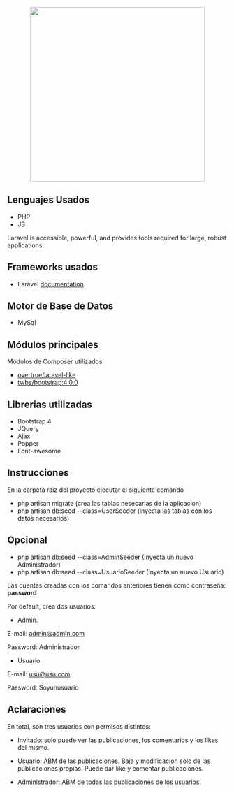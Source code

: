 <p align="center"><img src="https://res.cloudinary.com/dtfbvvkyp/image/upload/v1566331377/laravel-logolockup-cmyk-red.svg" width="400"></p>


## Lenguajes Usados

- PHP
- JS

Laravel is accessible, powerful, and provides tools required for large, robust applications.

## Frameworks usados

- Laravel [documentation](https://laravel.com/docs).

## Motor de Base de Datos

- MySql

## Módulos principales

Módulos de Composer utilizados
- [overtrue/laravel-like](https://github.com/overtrue/laravel-like)
- [twbs/bootstrap:4.0.0](https://github.com/twbs/bootstrap)

## Librerias utilizadas

- Bootstrap 4
- JQuery
- Ajax
- Popper
- Font-awesome

## Instrucciones
En la carpeta raiz del proyecto ejecutar el siguiente comando
- php artisan migrate (crea las tablas nesecarias de la aplicacion)
- php artisan db:seed --class=UserSeeder (inyecta las tablas con los datos necesarios)

## Opcional
- php artisan db:seed --class=AdminSeeder (Inyecta un nuevo Administrador)
- php artisan db:seed --class=UsuarioSeeder (Inyecta un nuevo Usuario)

Las cuentas creadas con los comandos anteriores tienen como contraseña: **password**

Por default, crea dos usuarios:
- Admin.

E-mail: admin@admin.com

Password: Administrador
- Usuario.

E-mail: usu@usu.com

Password: Soyunusuario

## Aclaraciones

En total, son tres usuarios con permisos distintos:

- Invitado: solo puede ver las publicaciones, los comentarios y los likes del mismo.

- Usuario: ABM de las publicaciones. Baja y modificacion solo de las publicaciones propias. Puede dar like y comentar publicaciones.

- Administrador: ABM de todas las publicaciones de los usuarios.
